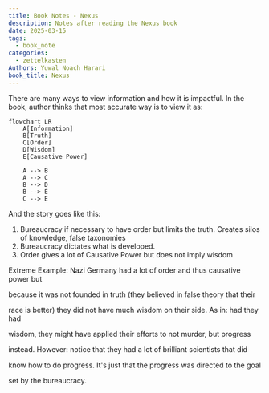 ```yaml
---
title: Book Notes - Nexus
description: Notes after reading the Nexus book
date: 2025-03-15
tags:
  - book_note
categories:
  - zettelkasten
Authors: Yuwal Noach Harari
book_title: Nexus
---
```


There are many ways to view information and how it is impactful. In the book, author thinks that most accurate way is to view it as:

```mermaid
flowchart LR
    A[Information]
    B[Truth]
    C[Order]
    D[Wisdom]
    E[Causative Power]

    A --> B
    A --> C
    B --> D
    B --> E
    C --> E
```

And the story goes like this:

1. Bureaucracy if necessary to have order but limits the truth.
    Creates silos of knowledge, false taxonomies
2. Bureaucracy dictates what is developed.
3. Order gives a lot of Causative Power but does not imply wisdom

Extreme Example: Nazi Germany had a lot of order and thus causative power but

because it was not founded in truth (they believed in false theory that their

race is better) they did not have much wisdom on their side. As in: had they had

wisdom, they might have applied their efforts to not murder, but progress

instead. However: notice that they had a lot of brilliant scientists that did

know how to do progress. It's just that the progress was directed to the goal

set by the bureaucracy.
